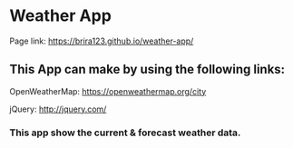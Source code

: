 # Weather App

Page link: https://brira123.github.io/weather-app/

## This App can make by using the following links:

OpenWeatherMap: https://openweathermap.org/city

jQuery: http://jquery.com/

### This app show the current & forecast weather data.



